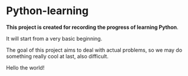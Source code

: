 # Python-learning

**This project is created for recording the progress of learning Python**.

It will start from a very basic beginning. 

The goal of this project aims to deal with actual problems, so we may do something really cool at last, also difficult.

Hello the world! 
